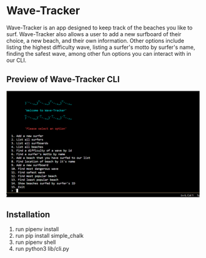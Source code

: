 #  Wave-Tracker
Wave-Tracker is an app designed to keep track of the beaches you like to surf. Wave-Tracker also allows a user to add a new surfboard of their choice, a new beach, and their own information. Other options include listing the highest difficulty wave, listing a surfer's motto by surfer's name, finding the safest wave, among other fun options you can interact with in our CLI. 


## Preview of Wave-Tracker CLI

![Alt text](lib/surfer%20readme.png)

## Installation

1. run pipenv install
2. run pip install simple_chalk
3. run pipenv shell
4. run python3 lib/cli.py

